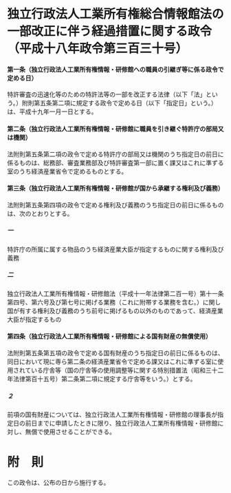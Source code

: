 # 独立行政法人工業所有権総合情報館法の一部改正に伴う経過措置に関する政令（平成十八年政令第三百三十号）
#### 第一条（独立行政法人工業所有権情報・研修館への職員の引継ぎ等に係る政令で定める日）
特許審査の迅速化等のための特許法等の一部を改正する法律（以下「法」という。）附則第五条第二項に規定する政令で定める日（以下「指定日」という。）は、平成十九年一月一日とする。
#### 第二条（独立行政法人工業所有権情報・研修館に職員を引き継ぐ特許庁の部局又は機関）
法附則第五条第二項の政令で定める特許庁の部局又は機関のうち指定日の前日に係るものは、総務部、審査業務部及び特許審査第一部に置く課又はこれに準ずる室のうち経済産業省令で定めるものとする。
#### 第三条（独立行政法人工業所有権情報・研修館が国から承継する権利及び義務）
法附則第五条第四項の政令で定める権利及び義務のうち指定日の前日に係るものは、次のとおりとする。
##### 一
特許庁の所属に属する物品のうち経済産業大臣が指定するものに関する権利及び義務
##### 二
独立行政法人工業所有権情報・研修館法（平成十一年法律第二百一号）第十一条第四号、第六号及び第七号に掲げる業務（これに附帯する業務を含む。）に関し国が有する権利及び義務のうち前号に掲げるもの以外のものであって、経済産業大臣が指定するもの
#### 第四条（独立行政法人工業所有権情報・研修館による国有財産の無償使用）
法附則第五条第五項の政令で定める国有財産のうち指定日の前日に係るものは、同日において現に専ら第二条の経済産業省令で定める課又はこれに準ずる室に使用されている庁舎等（国の庁舎等の使用調整等に関する特別措置法（昭和三十二年法律第百十五号）第二条第二項に規定する庁舎等をいう。）とする。
##### ２
前項の国有財産については、独立行政法人工業所有権情報・研修館の理事長が指定日の前日までに申請したときに限り、独立行政法人工業所有権情報・研修館に対し、無償で使用させることができる。
# 附　則
この政令は、公布の日から施行する。
